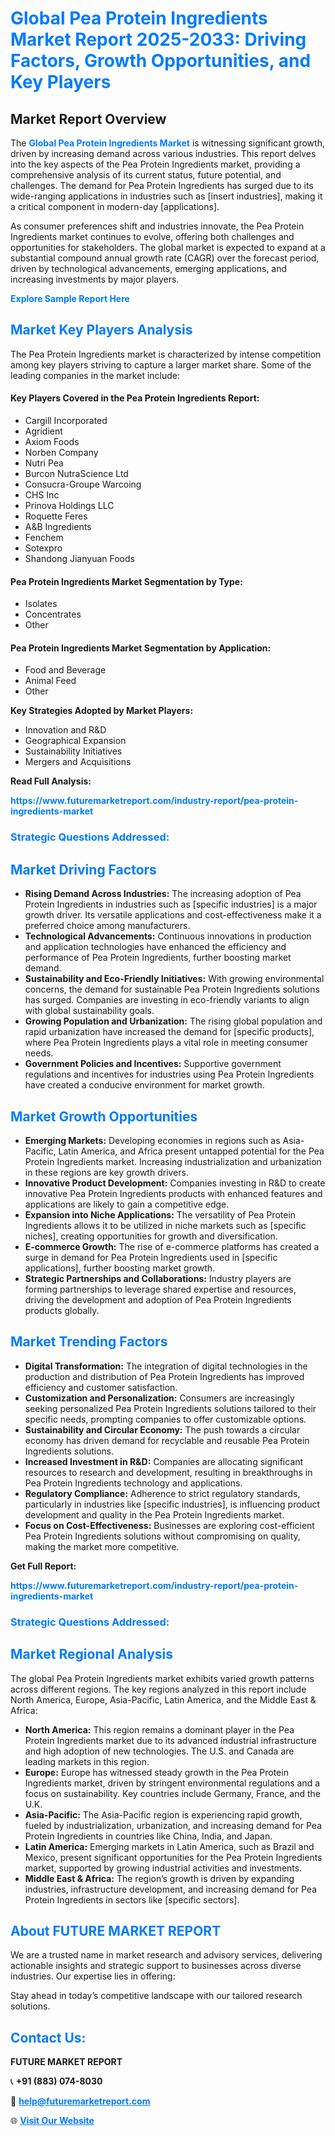 <h1 style="color: #007BFF;">Global Pea Protein Ingredients Market Report 2025-2033: Driving Factors, Growth Opportunities, and Key Players</h1>

<section id="overview">
<h2>Market Report Overview</h2>
<p>The <a href="https://www.futuremarketreport.com/industry-report/pea-protein-ingredients-market" style="color: #007BFF; text-decoration: none;"><strong>Global Pea Protein Ingredients Market</strong></a> is witnessing significant growth, driven by increasing demand across various industries. This report delves into the key aspects of the Pea Protein Ingredients market, providing a comprehensive analysis of its current status, future potential, and challenges. The demand for Pea Protein Ingredients has surged due to its wide-ranging applications in industries such as [insert industries], making it a critical component in modern-day [applications].</p>
<p>As consumer preferences shift and industries innovate, the Pea Protein Ingredients market continues to evolve, offering both challenges and opportunities for stakeholders. The global market is expected to expand at a substantial compound annual growth rate (CAGR) over the forecast period, driven by technological advancements, emerging applications, and increasing investments by major players.</p>
</section>

<section id="overview">
<p><a href="https://www.futuremarketreport.com/request-sample/reportId=102155" style="color: #007BFF; text-decoration: none;"><strong>Explore Sample Report Here</strong></a></p>
</section>

<section id="key-players">
<h2 style="color: #007BFF;">Market Key Players Analysis</h2>
<p>The Pea Protein Ingredients market is characterized by intense competition among key players striving to capture a larger market share. Some of the leading companies in the market include:</p>
<h4>Key Players Covered in the Pea Protein Ingredients Report:</h4>
<ul><li>Cargill Incorporated</li><li>Agridient</li><li>Axiom Foods</li><li>Norben Company</li><li>Nutri Pea</li><li>Burcon NutraScience Ltd</li><li>Consucra-Groupe Warcoing</li><li>CHS Inc</li><li>Prinova Holdings LLC</li><li>Roquette Feres</li><li>A&amp;B Ingredients</li><li>Fenchem</li><li>Sotexpro</li><li>Shandong Jianyuan Foods</li></ul>
<h4>Pea Protein Ingredients Market Segmentation by Type:</h4>
<ul><li>Isolates</li><li>Concentrates</li><li>Other</li></ul>

<h4>Pea Protein Ingredients Market Segmentation by Application:</h4>
<ul><li>Food and Beverage</li><li>Animal Feed</li><li>Other</li></ul>
<p><strong>Key Strategies Adopted by Market Players:</strong></p>
<ul>
<li>Innovation and R&D</li>
<li>Geographical Expansion</li>
<li>Sustainability Initiatives</li>
<li>Mergers and Acquisitions</li>
</ul>
</section>

<section>
<p><strong>Read Full Analysis: </strong></p><a href="https://www.futuremarketreport.com/industry-report/pea-protein-ingredients-market" style="color: #007BFF; text-decoration: none;"><strong>https://www.futuremarketreport.com/industry-report/pea-protein-ingredients-market</strong></a>
<h3 style="color: #007BFF;">Strategic Questions Addressed:</h3>
</section>

<section id="driving-factors">
<h2 style="color: #007BFF;">Market Driving Factors</h2>
<ul>
<li><strong>Rising Demand Across Industries:</strong> The increasing adoption of Pea Protein Ingredients in industries such as [specific industries] is a major growth driver. Its versatile applications and cost-effectiveness make it a preferred choice among manufacturers.</li>
<li><strong>Technological Advancements:</strong> Continuous innovations in production and application technologies have enhanced the efficiency and performance of Pea Protein Ingredients, further boosting market demand.</li>
<li><strong>Sustainability and Eco-Friendly Initiatives:</strong> With growing environmental concerns, the demand for sustainable Pea Protein Ingredients solutions has surged. Companies are investing in eco-friendly variants to align with global sustainability goals.</li>
<li><strong>Growing Population and Urbanization:</strong> The rising global population and rapid urbanization have increased the demand for [specific products], where Pea Protein Ingredients plays a vital role in meeting consumer needs.</li>
<li><strong>Government Policies and Incentives:</strong> Supportive government regulations and incentives for industries using Pea Protein Ingredients have created a conducive environment for market growth.</li>
</ul>
</section>

<section id="growth-opportunities">
<h2 style="color: #007BFF;">Market Growth Opportunities</h2>
<ul>
<li><strong>Emerging Markets:</strong> Developing economies in regions such as Asia-Pacific, Latin America, and Africa present untapped potential for the Pea Protein Ingredients market. Increasing industrialization and urbanization in these regions are key growth drivers.</li>
<li><strong>Innovative Product Development:</strong> Companies investing in R&D to create innovative Pea Protein Ingredients products with enhanced features and applications are likely to gain a competitive edge.</li>
<li><strong>Expansion into Niche Applications:</strong> The versatility of Pea Protein Ingredients allows it to be utilized in niche markets such as [specific niches], creating opportunities for growth and diversification.</li>
<li><strong>E-commerce Growth:</strong> The rise of e-commerce platforms has created a surge in demand for Pea Protein Ingredients used in [specific applications], further boosting market growth.</li>
<li><strong>Strategic Partnerships and Collaborations:</strong> Industry players are forming partnerships to leverage shared expertise and resources, driving the development and adoption of Pea Protein Ingredients products globally.</li>
</ul>
</section>

<section id="trending-factors">
<h2 style="color: #007BFF;">Market Trending Factors</h2>
<ul>
<li><strong>Digital Transformation:</strong> The integration of digital technologies in the production and distribution of Pea Protein Ingredients has improved efficiency and customer satisfaction.</li>
<li><strong>Customization and Personalization:</strong> Consumers are increasingly seeking personalized Pea Protein Ingredients solutions tailored to their specific needs, prompting companies to offer customizable options.</li>
<li><strong>Sustainability and Circular Economy:</strong> The push towards a circular economy has driven demand for recyclable and reusable Pea Protein Ingredients solutions.</li>
<li><strong>Increased Investment in R&D:</strong> Companies are allocating significant resources to research and development, resulting in breakthroughs in Pea Protein Ingredients technology and applications.</li>
<li><strong>Regulatory Compliance:</strong> Adherence to strict regulatory standards, particularly in industries like [specific industries], is influencing product development and quality in the Pea Protein Ingredients market.</li>
<li><strong>Focus on Cost-Effectiveness:</strong> Businesses are exploring cost-efficient Pea Protein Ingredients solutions without compromising on quality, making the market more competitive.</li>
</ul>
</section>

<section>
<p><strong>Get Full Report: </strong></p><a href="https://www.futuremarketreport.com/industry-report/pea-protein-ingredients-market" style="color: #007BFF; text-decoration: none;"><strong>https://www.futuremarketreport.com/industry-report/pea-protein-ingredients-market</strong></a>
<h3 style="color: #007BFF;">Strategic Questions Addressed:</h3>
</section>


<section id="regional-analysis">
<h2 style="color: #007BFF;">Market Regional Analysis</h2>
<p>The global Pea Protein Ingredients market exhibits varied growth patterns across different regions. The key regions analyzed in this report include North America, Europe, Asia-Pacific, Latin America, and the Middle East & Africa:</p>
<ul>
<li><strong>North America:</strong> This region remains a dominant player in the Pea Protein Ingredients market due to its advanced industrial infrastructure and high adoption of new technologies. The U.S. and Canada are leading markets in this region.</li>
<li><strong>Europe:</strong> Europe has witnessed steady growth in the Pea Protein Ingredients market, driven by stringent environmental regulations and a focus on sustainability. Key countries include Germany, France, and the U.K.</li>
<li><strong>Asia-Pacific:</strong> The Asia-Pacific region is experiencing rapid growth, fueled by industrialization, urbanization, and increasing demand for Pea Protein Ingredients in countries like China, India, and Japan.</li>
<li><strong>Latin America:</strong> Emerging markets in Latin America, such as Brazil and Mexico, present significant opportunities for the Pea Protein Ingredients market, supported by growing industrial activities and investments.</li>
<li><strong>Middle East & Africa:</strong> The region’s growth is driven by expanding industries, infrastructure development, and increasing demand for Pea Protein Ingredients in sectors like [specific sectors].</li>
</ul>
</section>

<footer>
<h2 style="color: #007BFF;">About FUTURE MARKET REPORT</h2>
<p>We are a trusted name in market research and advisory services, delivering actionable insights and strategic support to businesses across diverse industries. Our expertise lies in offering:</p>

<p>Stay ahead in today’s competitive landscape with our tailored research solutions.</p>

<h2 style="color: #007BFF;">Contact Us:</h2>
<p><strong>FUTURE MARKET REPORT</strong></p>
<p>📞 <strong>+91 (883) 074-8030</strong></p>
<p>📧 <strong><a href="mailto:help@futuremarketreport.com" style="color: #007BFF;">help@futuremarketreport.com</a></strong></p>
<p>🌐 <strong><a href="https://www.futuremarketreport.com/" style="color: #007BFF;">Visit Our Website</a></strong></p>
</footer>